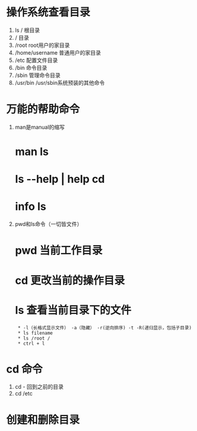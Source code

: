 # 操作系统查看目录
1. ls / 根目录
2. / 目录
3. /root root用户的家目录
4. /home/username 普通用户的家目录
5. /etc 配置文件目录
6. /bin 命令目录
7. /sbin 管理命令目录
8. /usr/bin /usr/sbin系统预装的其他命令

# 万能的帮助命令
1. man是manual的缩写
   # man ls
   # ls --help  |  help cd
   # info ls

2. pwd和ls命令（一切皆文件）
   # pwd 当前工作目录
   # cd 更改当前的操作目录
   # ls 查看当前目录下的文件
        * -l（长格式显示文件） -a（隐藏） -r(逆向排序) -t -R(递归显示，包括子目录)
        * ls filename
        * ls /root /
        * ctrl + l

# cd 命令
1. cd - 回到之前的目录
2. cd /etc

# 创建和删除目录
        